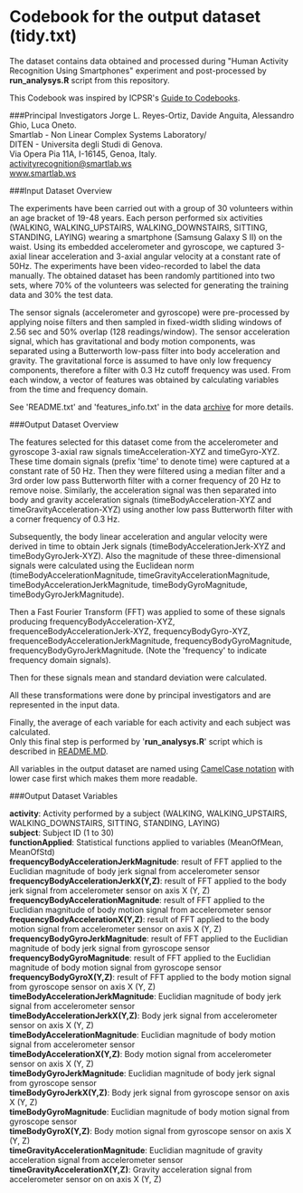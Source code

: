 Codebook for the output dataset (tidy.txt)
==================================================================

The dataset contains data obtained and processed during "Human Activity Recognition Using Smartphones" experiment and post-processed by **run_analysys.R** script from this repository.

This Codebook was inspired by ICPSR's [Guide to Codebooks](http://www.icpsr.umich.edu/files/deposit/Guide-to-Codebooks_v1.pdf).

###Principal Investigators
Jorge L. Reyes-Ortiz, Davide Anguita, Alessandro Ghio, Luca Oneto.  
Smartlab - Non Linear Complex Systems Laboratory/  
DITEN - Universitа degli Studi di Genova.  
Via Opera Pia 11A, I-16145, Genoa, Italy.  
activityrecognition@smartlab.ws  
www.smartlab.ws  

###Input Dataset Overview

The experiments have been carried out with a group of 30 volunteers within an age bracket of 19-48 years. Each person performed six activities (WALKING, WALKING_UPSTAIRS, WALKING_DOWNSTAIRS, SITTING, STANDING, LAYING) wearing a smartphone (Samsung Galaxy S II) on the waist. Using its embedded accelerometer and gyroscope, we captured 3-axial linear acceleration and 3-axial angular velocity at a constant rate of 50Hz. The experiments have been video-recorded to label the data manually. The obtained dataset has been randomly partitioned into two sets, where 70% of the volunteers was selected for generating the training data and 30% the test data. 

The sensor signals (accelerometer and gyroscope) were pre-processed by applying noise filters and then sampled in fixed-width sliding windows of 2.56 sec and 50% overlap (128 readings/window). The sensor acceleration signal, which has gravitational and body motion components, was separated using a Butterworth low-pass filter into body acceleration and gravity. The gravitational force is assumed to have only low frequency components, therefore a filter with 0.3 Hz cutoff frequency was used. From each window, a vector of features was obtained by calculating variables from the time and frequency domain. 

See 'README.txt' and 'features_info.txt' in the data [archive](https://d396qusza40orc.cloudfront.net/getdata%2Fprojectfiles%2FUCI%20HAR%20Dataset.zip) for more details. 

###Output Dataset Overview

The features selected for this dataset come from the accelerometer and gyroscope 3-axial raw signals timeAcceleration-XYZ and timeGyro-XYZ. These time domain signals (prefix 'time' to denote time) were captured at a constant rate of 50 Hz. Then they were filtered using a median filter and a 3rd order low pass Butterworth filter with a corner frequency of 20 Hz to remove noise. Similarly, the acceleration signal was then separated into body and gravity acceleration signals (timeBodyAcceleration-XYZ and timeGravityAcceleration-XYZ) using another low pass Butterworth filter with a corner frequency of 0.3 Hz. 

Subsequently, the body linear acceleration and angular velocity were derived in time to obtain Jerk signals (timeBodyAccelerationJerk-XYZ and timeBodyGyroJerk-XYZ). Also the magnitude of these three-dimensional signals were calculated using the Euclidean norm (timeBodyAccelerationMagnitude, timeGravityAccelerationMagnitude, timeBodyAccelerationJerkMagnitude, timeBodyGyroMagnitude, timeBodyGyroJerkMagnitude). 

Then a Fast Fourier Transform (FFT) was applied to some of these signals producing frequencyBodyAcceleration-XYZ, frequenceBodyAccelerationJerk-XYZ, frequencyBodyGyro-XYZ, frequenceBodyAccelerationJerkMagnitude, frequencyBodyGyroMagnitude, frequencyBodyGyroJerkMagnitude. (Note the 'frequency' to indicate frequency domain signals). 

Then for these signals mean and standard deviation were calculated. 

All these transformations were done by principal investigators and are represented in the input data.

Finally, the average of each variable for each activity and each subject was calculated.  
Only this final step is performed by '**run_analysys.R**' script which is described in [README.MD](README.MD).

All variables in the output dataset are named using [CamelCase notation](http://en.wikipedia.org/wiki/CamelCase) with lower case first which makes them more readable.  

###Output Dataset Variables

**activity**: Activity performed by a subject (WALKING, WALKING_UPSTAIRS, WALKING_DOWNSTAIRS, SITTING, STANDING, LAYING)  
**subject**: Subject ID (1 to 30)  
**functionApplied**: Statistical functions applied to variables (MeanOfMean, MeanOfStd)  
**frequencyBodyAccelerationJerkMagnitude**: result of FFT applied to the Euclidian magnitude of body jerk signal from accelerometer sensor  
**frequencyBodyAccelerationJerkX(Y,Z)**: result of FFT applied to the body jerk signal from accelerometer sensor on axis X (Y, Z)  
**frequencyBodyAccelerationMagnitude**:  result of FFT applied to the Euclidian magnitude of body motion signal from accelerometer sensor   
**frequencyBodyAccelerationX(Y,Z)**: result of FFT applied to the body motion signal from accelerometer sensor on axis X (Y, Z)    
**frequencyBodyGyroJerkMagnitude**: result of FFT applied to the Euclidian magnitude of body jerk signal from gyroscope sensor  
**frequencyBodyGyroMagnitude**: result of FFT applied to the Euclidian magnitude of body motion signal from gyroscope sensor  
**frequencyBodyGyroX(Y,Z)**: result of FFT applied to the body motion signal from gyroscope sensor on axis X (Y, Z)   
**timeBodyAccelerationJerkMagnitude**: Euclidian magnitude of body jerk signal from accelerometer sensor  
**timeBodyAccelerationJerkX(Y,Z)**: Body jerk signal from accelerometer sensor on axis X (Y, Z)  
**timeBodyAccelerationMagnitude**: Euclidian magnitude of body motion signal from accelerometer sensor  
**timeBodyAccelerationX(Y,Z)**: Body motion signal from accelerometer sensor on axis X (Y, Z)  
**timeBodyGyroJerkMagnitude**: Euclidian magnitude of body jerk signal from gyroscope sensor    
**timeBodyGyroJerkX(Y,Z)**: Body jerk signal from gyroscope sensor on axis X (Y, Z)      
**timeBodyGyroMagnitude**: Euclidian magnitude of body motion signal from gyroscope sensor  
**timeBodyGyroX(Y,Z)**: Body motion signal from gyroscope sensor on axis X (Y, Z)      
**timeGravityAccelerationMagnitude**: Euclidian magnitude of gravity acceleration signal from accelerometer sensor  
**timeGravityAccelerationX(Y,Z)**: Gravity acceleration signal from accelerometer sensor on on axis X (Y, Z)  
